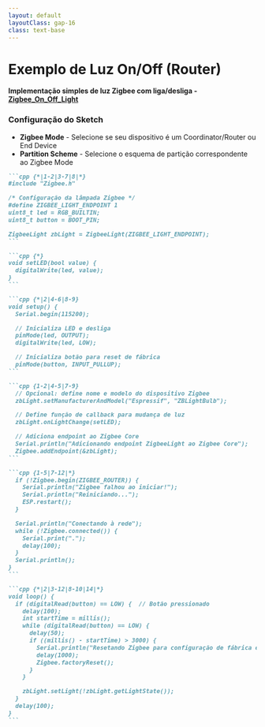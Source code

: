 ```yaml
---
layout: default
layoutClass: gap-16
class: text-base
---
```


# Exemplo de Luz On/Off (Router)

**Implementação simples de luz Zigbee com liga/desliga - [Zigbee_On_Off_Light](https://github.com/espressif/arduino-esp32/tree/master/libraries/Zigbee/examples/Zigbee_On_Off_Light)**

<div class="mt-4"></div>

### Configuração do Sketch
- **Zigbee Mode** - Selecione se seu dispositivo é um Coordinator/Router ou End Device
- **Partition Scheme** - Selecione o esquema de partição correspondente ao Zigbee Mode

<div class="mt-1"></div>

````md magic-move {lines: true}
```cpp {*|1-2|3-7|8|*}
#include "Zigbee.h"

/* Configuração da lâmpada Zigbee */
#define ZIGBEE_LIGHT_ENDPOINT 1
uint8_t led = RGB_BUILTIN;
uint8_t button = BOOT_PIN;

ZigbeeLight zbLight = ZigbeeLight(ZIGBEE_LIGHT_ENDPOINT);
```

```cpp {*}
void setLED(bool value) {
  digitalWrite(led, value);
}
```

```cpp {*|2|4-6|8-9}
void setup() {
  Serial.begin(115200);

  // Inicializa LED e desliga
  pinMode(led, OUTPUT);
  digitalWrite(led, LOW);

  // Inicializa botão para reset de fábrica
  pinMode(button, INPUT_PULLUP);
```

```cpp {1-2|4-5|7-9}
  // Opcional: define nome e modelo do dispositivo Zigbee
  zbLight.setManufacturerAndModel("Espressif", "ZBLightBulb");

  // Define função de callback para mudança de luz
  zbLight.onLightChange(setLED);

  // Adiciona endpoint ao Zigbee Core
  Serial.println("Adicionando endpoint ZigbeeLight ao Zigbee Core");
  Zigbee.addEndpoint(&zbLight);
```

```cpp {1-5|7-12|*}
  if (!Zigbee.begin(ZIGBEE_ROUTER)) {
    Serial.println("Zigbee falhou ao iniciar!");
    Serial.println("Reiniciando...");
    ESP.restart();
  }

  Serial.println("Conectando à rede");
  while (!Zigbee.connected()) {
    Serial.print(".");
    delay(100);
  }
  Serial.println();
}
```

```cpp {*|2|3-12|8-10|14|*}
void loop() {
  if (digitalRead(button) == LOW) {  // Botão pressionado
    delay(100);
    int startTime = millis();
    while (digitalRead(button) == LOW) {
      delay(50);
      if ((millis() - startTime) > 3000) {
        Serial.println("Resetando Zigbee para configuração de fábrica e reiniciando em 1s.");
        delay(1000);
        Zigbee.factoryReset();
      }
    }

    zbLight.setLight(!zbLight.getLightState());
  }
  delay(100);
}
```
````
